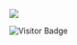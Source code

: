 <img src="https://media2.giphy.com/media/4Hb9T1YsHcpJZDAlrr/giphy.gif?cid=790b7611871628f061b11e0a83033e4f4f33ec3f7f3237a3&rid=giphy.gif&ct=g"></img>

![Visitor Badge](https://visitor-badge.laobi.icu/badge?page_id=r-ush.r-ush)
